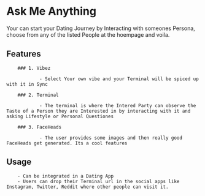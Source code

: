 # Ask Me Anything

Your can start your Dating Journey by Interacting with someones Persona, choose from any of the listed People at the hoempage and voila.

## Features

        ### 1. Vibez

                - Select Your own vibe and your Terminal will be spiced up with it in Sync

        ### 2. Terminal

                - The terminal is where the Intered Party can observe the Taste of a Person they are Interested in by interacting with it and asking Lifestyle or Personal Questiones

        ### 3. FaceHeads

                - The user provides some images and then really good FaceHeads get generated. Its a cool features

## Usage

        - Can be integrated in a Dating App
        - Users can drop their Terminal url in the social apps like Instagram, Twitter, Reddit where other people can visit it.
